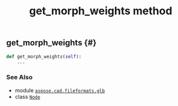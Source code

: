 ﻿---
title: get_morph_weights method
second_title: Aspose.CAD for Python via .NET API References
description: 
type: docs
weight: 90
url: /python-net/aspose.cad.fileformats.glb/node/get_morph_weights/
is_root: false
---

## get_morph_weights {#}





```python
def get_morph_weights(self):
    ...
```





### See Also
* module [`aspose.cad.fileformats.glb`](../../)
* class [`Node`](/cad/python-net/aspose.cad.fileformats.glb/node)
